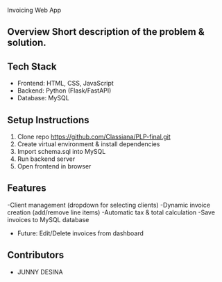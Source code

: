 Invoicing Web App
## Overview Short description of the problem & solution. 

## Tech Stack 
- Frontend: HTML, CSS, JavaScript 
- Backend: Python (Flask/FastAPI) 
- Database: MySQL 

## Setup Instructions 
1. Clone repo https://github.com/Classiana/PLP-final.git
2. Create virtual environment & install dependencies 
3. Import schema.sql into MySQL 
4. Run backend server 
5. Open frontend in browser 

## Features 
-Client management (dropdown for selecting clients)
-Dynamic invoice creation (add/remove line items)
-Automatic tax & total calculation
-Save invoices to MySQL database
- Future: Edit/Delete invoices from dashboard

## Contributors
- JUNNY DESINA 